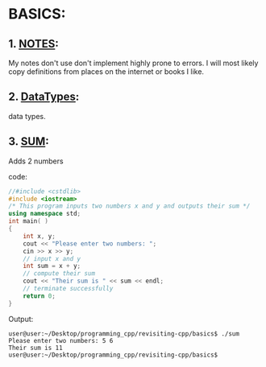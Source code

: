 # BASICS:

## 1. [NOTES]():

My notes don't use don't implement highly prone to errors. I will most likely copy definitions from places on the internet or books I like.

## 2. [DataTypes]():

data types.

## 3. [SUM](https://github.com/AmanPriyanshu/revisiting-cpp/blob/master/basics/SUM.md):

Adds 2 numbers

code:
```cpp
//#include <cstdlib>
#include <iostream>
/* This program inputs two numbers x and y and outputs their sum */
using namespace std;
int main( ) 
{
	int x, y;
	cout << "Please enter two numbers: ";
	cin >> x >> y;
	// input x and y
	int sum = x + y;
	// compute their sum
	cout << "Their sum is " << sum << endl;
	// terminate successfully
	return 0;
}

```

Output:

```console
user@user:~/Desktop/programming_cpp/revisiting-cpp/basics$ ./sum
Please enter two numbers: 5 6
Their sum is 11
user@user:~/Desktop/programming_cpp/revisiting-cpp/basics$ 

```
